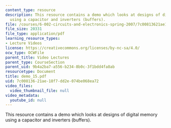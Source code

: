 ```yaml
---
content_type: resource
description: This resource contains a demo which looks at designs of digital memory
  using a capacitor and inverters (buffers).
file: /courses/6-002-circuits-and-electronics-spring-2007/7c00813621ae18f7dd2e074be068ea72_demo_15.pdf
file_size: 20331
file_type: application/pdf
learning_resource_types:
- Lecture Videos
license: https://creativecommons.org/licenses/by-nc-sa/4.0/
ocw_type: OCWFile
parent_title: Video Lectures
parent_type: CourseSection
parent_uid: 9b4a2ba7-a556-b234-8b0c-3f1bdd4fa8ab
resourcetype: Document
title: demo_15.pdf
uid: 7c008136-21ae-18f7-dd2e-074be068ea72
video_files:
  video_thumbnail_file: null
video_metadata:
  youtube_id: null
---
```

This resource contains a demo which looks at designs of digital memory using a capacitor and inverters (buffers).